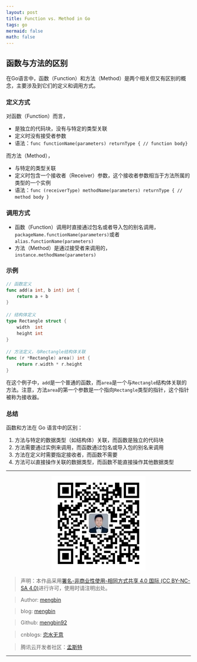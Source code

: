 ```yaml
---
layout: post
title: Function vs. Method in Go 
tags: go
mermaid: false
math: false
---  
```


##  函数与方法的区别

在Go语言中，函数（Function）和方法（Method）是两个相关但又有区别的概念，主要涉及到它们的定义和调用方式。  

### 定义方式

对函数（Function）而言，  

- 是独立的代码块，没有与特定的类型关联
- 定义时没有接受者参数
- 语法：`func functionName(parameters) returnType { // function body}`

而方法（Method），  

- 与特定的类型关联
- 定义时包含一个接收者（Receiver）参数，这个接收者参数相当于方法所属的类型的一个实例
- 语法：`func (receiverType) methodName(parameters) returnType { // method body }`

### 调用方式  

- 函数（Function）调用时直接通过包名或者导入包的别名调用，`packageName.functionName(parameters)`或者`alias.functionName(parameters)`
- 方法（Method）是通过接受者来调用的，`instance.methodName(parameters)`  

### 示例

```go
// 函数定义
func add(a int, b int) int {
    return a + b
}

// 结构体定义
type Rectangle struct {
    width  int
    height int
}

// 方法定义，与Rectangle结构体关联
func (r *Rectangle) area() int {
    return r.width * r.height
}
```

在这个例子中，`add`是一个普通的函数，而`area`是一个与`Rectangle`结构体关联的方法。注意，方法`area`的第一个参数是一个指向`Rectangle`类型的指针，这个指针被称为接收器。

### 总结

函数和方法在 Go 语言中的区别：  

1. 方法与特定的数据类型（如结构体）关联，而函数是独立的代码块
2. 方法需要通过实例来调用，而函数通过包名或导入包的别名来调用
3. 方法在定义时需要指定接收者，而函数不需要
4. 方法可以直接操作关联的数据类型，而函数不能直接操作其他数据类型

---

<div align="center">
  <img src="../img/qrcode_wechat.jpg" alt="孟斯特">
</div>

> 声明：本作品采用[署名-非商业性使用-相同方式共享 4.0 国际 (CC BY-NC-SA 4.0)](https://creativecommons.org/licenses/by-nc-sa/4.0/deed.zh)进行许可，使用时请注明出处。  

> Author: [mengbin](mengbin1992@outlook.com)  

> blog: [mengbin](https://mengbin.top)  

> Github: [mengbin92](https://mengbin92.github.io/)  

> cnblogs: [恋水无意](https://www.cnblogs.com/lianshuiwuyi/)  

> 腾讯云开发者社区：[孟斯特](https://cloud.tencent.com/developer/user/6649301)  

---
